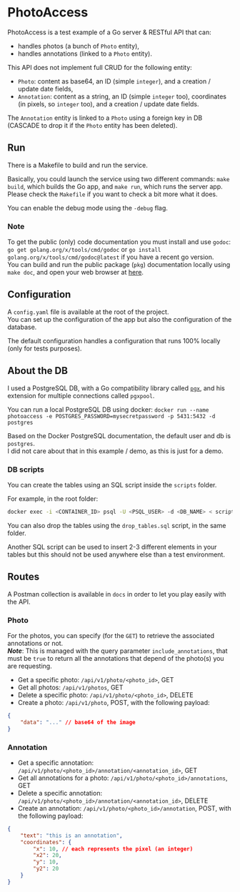 # PhotoAccess

PhotoAccess is a test example of a Go server & RESTful API that can:
* handles photos (a bunch of `Photo` entity),
* handles annotations (linked to a `Photo` entity).

This API does not implement full CRUD for the following entity:
* `Photo`: content as base64, an ID (simple `integer`), and a creation / update date fields,
* `Annotation`: content as a string, an ID (simple `integer` too), coordinates (in pixels, so `integer` too), and a creation / update date fields.

The `Annotation` entity is linked to a `Photo` using a foreign key in DB (CASCADE to drop it if the `Photo` entity has been deleted).

## Run

There is a Makefile to build and run the service.

Basically, you could launch the service using two different commands: `make build`, which builds the Go app, and `make run`, which runs the server app.  
Please check the `Makefile` if you want to check a bit more what it does.

You can enable the debug mode using the `-debug` flag.

### Note

To get the public (only) code documentation you must install and use `godoc`: `go get golang.org/x/tools/cmd/godoc` or `go install golang.org/x/tools/cmd/godoc@latest` if you have a recent go version.  
You can build and run the public package (`pkg`) documentation locally using `make doc`, and open your web browser at [here](http://localhost:6060/pkg/github.com/k0pernicus/go-photoaccess/).

## Configuration

A `config.yaml` file is available at the root of the project.  
You can set up the configuration of the app but also the configuration of the database.

The default configuration handles a configuration that runs 100% locally (only for tests purposes).

## About the DB

I used a PostgreSQL DB, with a Go compatibility library called [`pgx`](https://github.com/jackc/pgx), and his extension for multiple connections called `pgxpool`.

You can run a local PostgreSQL DB using docker: `docker run --name photoaccess -e POSTGRES_PASSWORD=mysecretpassword -p 5431:5432 -d postgres`

Based on the Docker PostgreSQL documentation, the default user and db is `postgres`.  
I did not care about that in this example / demo, as this is just for a demo.

### DB scripts

You can create the tables using an SQL script inside the `scripts` folder.

For example, in the root folder:
```bash
docker exec -i <CONTAINER_ID> psql -U <PSQL_USER> -d <DB_NAME> < scripts/<script_name>.sql
```

You can also drop the tables using the `drop_tables.sql` script, in the same folder.

Another SQL script can be used to insert 2-3 different elements in your tables but this should not
be used anywhere else than a test environment.

## Routes

A Postman collection is available in `docs` in order to let you play easily with the API.

### Photo

For the photos, you can specify (for the `GET`) to retrieve the associated annotations or not.  
***Note***: This is managed with the query parameter `include_annotations`, that must be `true` to return all the annotations that depend of the photo(s) you are requesting.

* Get a specific photo: `/api/v1/photo/<photo_id>`, GET
* Get all photos: `/api/v1/photos`, GET
* Delete a specific photo: `/api/v1/photo/<photo_id>`, DELETE
* Create a photo: `/api/v1/photo`, POST, with the following payload:

```json
{
    "data": "..." // base64 of the image
}
```

### Annotation

* Get a specific annotation: `/api/v1/photo/<photo_id>/annotation/<annotation_id>`, GET
* Get all annotations for a photo: `/api/v1/photo/<photo_id>/annotations`, GET
* Delete a specific annotation: `/api/v1/photo/<photo_id>/annotation/<annotation_id>`, DELETE
* Create an annotation: `/api/v1/photo/<photo_id>/annotation`, POST, with the following payload:

```json
{
    "text": "this is an annotation",
    "coordinates": {
        "x": 10, // each represents the pixel (an integer)
        "x2": 20,
        "y": 10,
        "y2": 20
    }
}
```